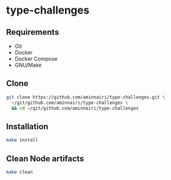 # type-challenges

## Requirements

- Git
- Docker
- Docker Compose
- GNU/Make

## Clone

```bash
git clone https://github.com/aminnairi/type-challenges.git \
  ~/git/github.com/aminnairi/type-challenges \
  && cd ~/git/github.com/aminnairi/type-challenges
```

## Installation

```bash
make install
```

## Clean Node artifacts

```bash
make clean
```
